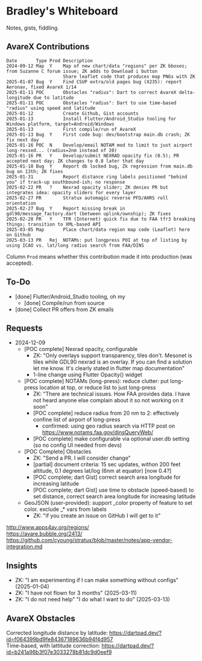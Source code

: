 # Bradley's Whiteboard
Notes, gists, fiddling.

## AvareX Contributions
```
Date       Type Prod Description
2024-09-12 Map  Y    Map of new chart/data "regions" per ZK bboxes; from Suzanne C forum issue; ZK adds to Download i button
                     Share leaflet code that produces map PNGs with ZK
2025-01-07 Bug  Y    Find CSUP extra/old pages bug (X235): report Aeronav, fixed AvareX 1/14
2025-01-11 POC       Obstacles "radius": Dart to correct AvareX delta-longitude due to latitude
2025-01-11 POC       Obstacles "radius": Dart to use time-based "radius" using speed and latitude
2025-01-12           Create Github, Gist accounts
2025-01-13           Install Flutter/Android_Studio tooling for Windows platform, target=Android/Windows
2025-01-13           First compile/run of AvareX
2025-01-13 Bug  Y    First code bug: dev/bootstrap main.db crash; ZK fix next day
2025-01-16 POC  N    Develop/email NOTAM mod to limit to just airport long-ressed... (radius=2nm instead of 20)
2025-01-16 PR   Y    Develop/submit NEXRAD opacity fix (0.5); PR accepted next day; ZK changes to 0.8 later that day
2025-01-18 Bug  Y    Report db locked bug, Zk regression from main.db bug on 13th; ZK fixes
2025-01-31           Report distance ring labels positioned "behind you" if track-up southbound-ish; no response
2025-02-22 PR   ?    Nexrad opacity slider; ZK denies PR but integrates idea: opacity sliders for every layer
2025-02-27 PR        Stratux automagic reverse PFD/AHRS roll orientation
2025-02-27 Bug  Y    Report missing break in gdl90/message_factory.dart (between uplink/ownship); ZK fixes
2025-02-28 PR   Y    TFR (Internet) quick fix due to FAA tfr3 breaking things; transition to XML-based API
2025-03-05 Map       Place chart/data region map code (Leaflet) here on Github
2025-03-13 PR   Rej  NOTAMs: put longpress POI at top of listing by using ICAO vs. lat/long radius search from FAA/DINS
```
Column `Prod` means whether this contribution made it into production (was accepted).
  
## To-Do
* [done] Flutter/Android_Studio tooling, oh my
    * [done] Compile/run from source
* [done] Collect PR offers from ZK emails

## Requests
* 2024-12-09
   * [POC complete] Nexrad opacity, configurable
      * ZK: "Only overlays support transparency, tiles don't. Mesonet is tiles while GDL90 nexrad is an overlay. If you can find a solution let me know. It's clearly stated in flutter map documentation"
      * 1-line change using Flutter Opacity() widget
   * [POC complete] NOTAMs (long-press): reduce clutter: put long-press location at top, or reduce list to just long-press
      * ZK: "There are technical issues. How FAA provides data. I have not heard anyone else complain about it so not working on it soon"
      * [POC complete] reduce radius from 20 nm to 2: effectively confine list of airport of long-press
         * confirmed: using geo radius search via HTTP post on https://www.notams.faa.gov/dinsQueryWeb/
      * [POC complete] make configurable via optional user.db setting (so no config UI needed from devs)
   * [POC Complete] Obstacles
      * ZK: "Send a PR. I will consider change"
      * [partial] document criteria: 15 sec updates, withon 200 feet altitude, 0.1 degrees lat/log (6nm at equator) [now 0.4?]
      * [POC complete; dart Gist] correct search area longitude for increasing latitude
      * [POC complete; dart Gist] use time to obstacle (speed-based) to set distance, correct search area longitude for increasing latitude
   * GeoJSON (user-provided): support _color property of feature to set color. exclude _* vars from labels
      * ZK: "if you create an issue on GitHub I will get to it"

http://www.apps4av.org/regions/  
https://avare.bubble.org/2413/  
https://github.com/cyoung/stratux/blob/master/notes/app-vendor-integration.md  

## Insights
* ZK: "I am experimenting if I can make something without configs" (2025-01-04)
* ZK: "I have not flown for 3 months" (2025-03-11)
* ZK: "I do not need help"  "I do what I want to do" (2025-03-13)

## AvareX Obstacles
Corrected longitude distance by latitude: https://dartpad.dev/?id=f064399bd9fe84367189636b94f4d957  
Time-based, with lattitude correction:    https://dartpad.dev/?id=b241a96b3f07e3033278b81dc9d0eef9
